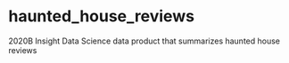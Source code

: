 # haunted_house_reviews
2020B Insight Data Science data product that summarizes haunted house reviews
